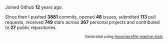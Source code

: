Joined Github **12** years ago.

Since then I pushed **3881** commits, opened **48** issues, submitted **113** pull requests, received **749** stars across **267** personal projects and contributed to **27** public repositories.

<p align="right"><sub>Generated using <a href="https://github.com/marketplace/actions/profile-readme-stats">teoxoy/profile-readme-stats</a></sub></p>
